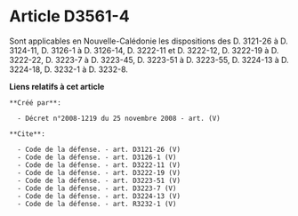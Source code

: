 # Article D3561-4

Sont applicables en Nouvelle-Calédonie les dispositions des D. 3121-26 à D. 3124-11, D. 3126-1 à D. 3126-14, D. 3222-11 et D.
3222-12, D. 3222-19 à D. 3222-22, D. 3223-7 à D. 3223-45, D. 3223-51 à D. 3223-55, D. 3224-13 à D. 3224-18, D. 3232-1 à D.
3232-8.

**Liens relatifs à cet article**

	**Créé par**:

	  - Décret n°2008-1219 du 25 novembre 2008 - art. (V)

	**Cite**:

	  - Code de la défense. - art. D3121-26 (V)
	  - Code de la défense. - art. D3126-1 (V)
	  - Code de la défense. - art. D3222-11 (V)
	  - Code de la défense. - art. D3222-19 (V)
	  - Code de la défense. - art. D3223-51 (V)
	  - Code de la défense. - art. D3223-7 (V)
	  - Code de la défense. - art. D3224-13 (V)
	  - Code de la défense. - art. R3232-1 (V)
